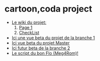 # cartoon,coda project
<ul>
  <li><a href="https://github.com/regiscoda30/cartoon/wiki"> Le wiki du projet:</a>
     <ol>
     <li><a href="https://github.com/regiscoda30/cartoon/wiki">Page 1</a></li>
     <li><a href="https://github.com/regiscoda30/cartoon/wiki/Check-list:">CheckList</a></li>
     </ol>
  </li>
  <li><a href="https://htmlpreview.github.io/?https://github.com/regiscoda30/cartoon/blob/MathieuCoynet-patch-1/index.html">Ici  une vue      beta du projet de la branche 1</a></li>
  <li><a href="https://htmlpreview.github.io/?https://github.com/regiscoda30/cartoon/blob/master/index.html">Ici vue beta du projet Master</a></li>
  <li><a href="***">Ici futur beta de la branche 2</a></li>
  <li><a href="https://github.com/regiscoda30/cartoon/blob/master/script.sh">Le script du bon Flo (Meg4Rom)!</a></li>
</ul>
